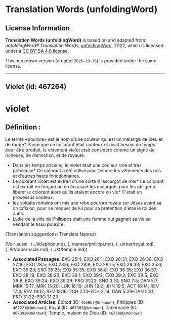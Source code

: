 # Translation Words (unfoldingWord)

## License Information

**Translation Words (unfoldingWord)** is based on and adapted from: _unfoldingWord® Translation Words_, [unfoldingWord](https://unfoldingword.org/utw), 2022, which is licensed under a [CC BY-SA 4.0 license](https://creativecommons.org/licenses/by-sa/4.0/legalcode.en).

This markdown version (created `2025-10-16`) is provided under the same license.



--------------------------------

## Violet (id: 467264)

violet
======

Définition :
------------

Le terme «pourpre» est le nom d'une couleur qui est un mélange de bleu et de rouge\* Parce que ce collorant était coûteux et avait besoin de temps pour être produit, le vêtement violet était considéré comme un signe de richesse, de distinction, et de royauté.

* Dans les temps anciens, le violet était une couleur rare et très précieuse\* Ce colorant a été utilisé pour teindre les vêtements des rois et d'autres hauts fonctionnaires.
* Le colorant violet est extrait d'une sorte d 'escargot de mer\* Le colorant est extrait en forçant ou en écrasant les escargots pour les obliger à libérer le colorant alors qu'ils étaient encore en vie\* C'était un processus coûteux.
* les soldats romains ont mis une robe pourpre royale sur Jésus avant sa crucifixion, pour se moquer de lui pour sa prétention d'être le roi des Juifs.
* Lydie de la ville de Philippes était une femme qui gagnait sa vie en vendant le tissu pourpre.

(Translation suggestions: Translate Names)

(Voir aussi : (../kt/ephod.md), (../names/philippi.md), (../other/royal.md), (../kt/tabernacle.md), (../kt/temple.md))

* **Associated Passages:** EXO 25:4; EXO 26:1; EXO 26:31; EXO 26:36; EXO 27:16; EXO 28:5; EXO 28:6; EXO 28:8; EXO 28:15; EXO 28:33; EXO 35:6; EXO 35:23; EXO 35:25; EXO 35:35; EXO 36:8; EXO 36:35; EXO 36:37; EXO 38:18; EXO 38:23; EXO 39:1; EXO 39:2; EXO 39:3; EXO 39:5; EXO 39:8; EXO 39:24; EXO 39:29; PRO 31:22; SNG 3:10; SNG 7:5; DAN 5:7; MRK 15:17; MRK 15:20; LUK 16:19; JHN 19:2; JHN 19:5; ACT 16:14; REV 17:4; REV 18:12; REV 18:16; 2CH 2:13–2CH 2:14; DAN 5:29–DAN 5:31; PRO 31:22–PRO 31:23
* **Associated Articles:** Éphod (ID: `466867@Unknown`); Philippes (ID: `467221@Unknown`); Royal (ID: `467302@Unknown`); Tabernacle (ID: `467392@Unknown`); Temple, maison de Dieu (ID: `467398@Unknown`)

